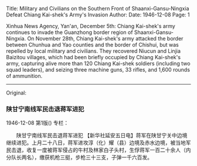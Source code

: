 Title: Military and Civilians on the Southern Front of Shaanxi-Gansu-Ningxia Defeat Chiang Kai-shek's Army's Invasion
Author:
Date: 1946-12-08
Page: 1

Xinhua News Agency, Yan'an, December 5th: Chiang Kai-shek's army continues to invade the Guanzhong border region of Shaanxi-Gansu-Ningxia. On November 28th, Chiang Kai-shek's army attacked the border between Chunhua and Yao counties and the border of Chishui, but was repelled by local military and civilians. They recovered Niucun and Linjia Baizitou villages, which had been briefly occupied by Chiang Kai-shek's army, capturing alive more than 120 Chiang Kai-shek soldiers (including two squad leaders), and seizing three machine guns, 33 rifles, and 1,600 rounds of ammunition.



<hr /> 

Original: 


### 陕甘宁南线军民击退蒋军进犯

1946-12-08
第1版()
专栏：

　　陕甘宁南线军民击退蒋军进犯
    【新华社延安五日电】蒋军在陕甘宁关中边境继续进犯。上月二十八日，蒋军进攻淳（化）耀（县）边境及赤水边境，被当地军民击退，收复一度被蒋军侵占的牛村及林家白子头村，生俘蒋军一百二十余人（内分队长两名），缴获机枪三挺，步枪三十三支，子弹一千六百发。
